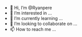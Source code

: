 - 👋 Hi, I’m @Ryanpere
- 👀 I’m interested in ...
- 🌱 I’m currently learning ...
- 💞️ I’m looking to collaborate on ...
- 📫 How to reach me ...

<!---
Ryanpere/Ryanpere is a ✨ special ✨ repository because its `README.md` (this file) appears on your GitHub profile.
You can click the Preview link to take a look at your changes.
--->
